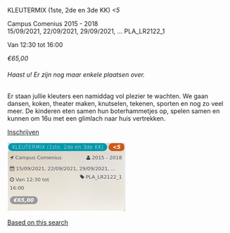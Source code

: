 KLEUTERMIX (1ste, 2de en 3de KK) *<5*

Campus Comenius 2015 - 2018  
15/09/2021, 22/09/2021, 29/09/2021, ... PLA\_LR2122\_1  

Van 12:30 tot 16:00

*€65,00*

  

###### *Haast u! Er zijn nog maar enkele plaatsen over.*

  

Er staan jullie kleuters een namiddag vol plezier te wachten. We gaan dansen, koken, theater maken, knutselen, tekenen, sporten en nog zo veel meer. De kinderen eten samen hun boterhammetjes op, spelen samen en kunnen om 16u met een glimlach naar huis vertrekken.

[Inschrijven](https://tickets.vgc.be/activity/subscribe/PLA_LR2122_1)

![](60831.png)

[Based on this search](https://tickets.vgc.be/activity/index?&vrijeplaatsen=1&Age%5B%5D=3%2C4&entity=286)